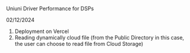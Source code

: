 Uniuni Driver Performance for DSPs

02/12/2024
1. Deployment on Vercel
2. Reading dynamically cloud file (from the Public Directory in this case, the user can choose to read file from Cloud Storage)